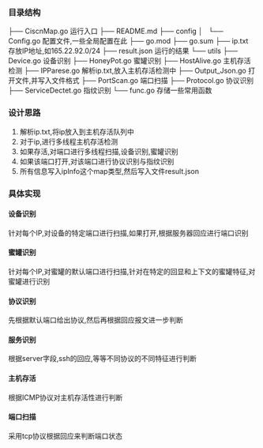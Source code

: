 ### 目录结构
├── CiscnMap.go  运行入口
├── README.md
├── config
│   └── Config.go 配置文件,一些全局配置在此
├── go.mod
├── go.sum
├── ip.txt      存放IP地址,如165.22.92.0/24
├── result.json 运行的结果
└── utils
    ├── Device.go          设备识别
    ├── HoneyPot.go        蜜罐识别
    ├── HostAlive.go       主机存活检测
    ├── IPParese.go        解析ip.txt,放入主机存活检测中
    ├── Output_Json.go     打开文件,并写入文件格式
    ├── PortScan.go        端口扫描
    ├── Protocol.go        协议识别
    ├── ServiceDectet.go   指纹识别
    └── func.go            存储一些常用函数
### 设计思路
1. 解析ip.txt,将ip放入到主机存活队列中
2. 对于ip,进行多线程主机存活检测
3. 如果存活,对端口进行多线程扫描,设备识别,蜜罐识别
4. 如果该端口打开,对该端口进行协议识别与指纹识别
5. 所有信息写入ipInfo这个map类型,然后写入文件result.json
### 具体实现
#### 设备识别
针对每个IP,对设备的特定端口进行扫描,如果打开,根据服务器回应进行端口识别
#### 蜜罐识别
针对每个IP,对蜜罐的默认端口进行扫描,针对在特定的回显和上下文的蜜罐特征,对蜜罐进行识别
#### 协议识别
先根据默认端口给出协议,然后再根据回应报文进一步判断
#### 服务识别
根据server字段,ssh的回应,等等不同协议的不同特征进行判断
#### 主机存活
根据ICMP协议对主机存活性进行判断
#### 端口扫描
采用tcp协议根据回应来判断端口状态
